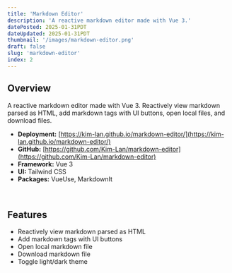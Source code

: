 ```yaml
---
title: 'Markdown Editor'
description: 'A reactive markdown editor made with Vue 3.'
datePosted: 2025-01-31PDT
dateUpdated: 2025-01-31PDT
thumbnail: '/images/markdown-editor.png'
draft: false
slug: 'markdown-editor'
index: 2
---
```


## Overview

A reactive markdown editor made with Vue 3. Reactively view markdown parsed as HTML, add markdown tags with UI buttons, open local files, and download files.

- **Deployment:** <u>[https://kim-lan.github.io/markdown-editor/](https://kim-lan.github.io/markdown-editor/)</u>
- **GitHub:** <u>[https://github.com/Kim-Lan/markdown-editor](https://github.com/Kim-Lan/markdown-editor)</u>
- **Framework:** Vue 3
- **UI:** Tailwind CSS
- **Packages:** VueUse, MarkdownIt

<br />

## Features

- Reactively view markdown parsed as HTML
- Add markdown tags with UI buttons
- Open local markdown file
- Download markdown file
- Toggle light/dark theme
